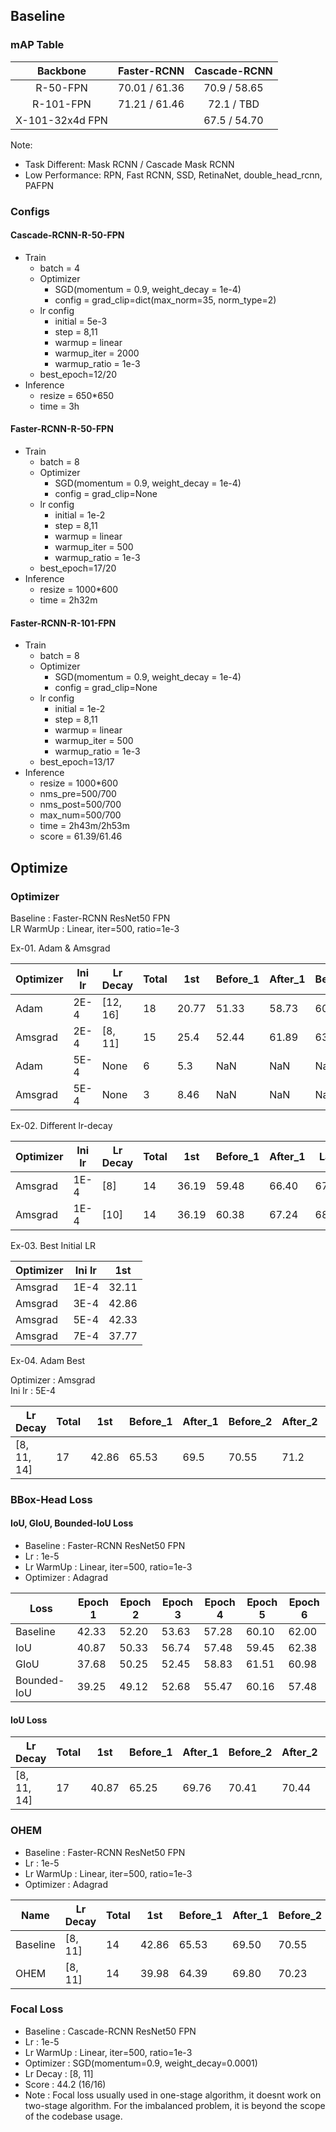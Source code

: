 ## Baseline
### mAP Table

|    Backbone     | Faster-RCNN   | Cascade-RCNN |
| :-------------: | :-----------: | :----------: |
|    R-50-FPN     | 70.01 / 61.36 | 70.9 / 58.65 |
|    R-101-FPN    | 71.21 / 61.46 | 72.1 /  TBD  |
| X-101-32x4d FPN |               | 67.5 / 54.70 |

Note:  
- Task Different: Mask RCNN / Cascade Mask RCNN
- Low Performance: RPN, Fast RCNN, SSD, RetinaNet, double_head_rcnn, PAFPN

### Configs
#### Cascade-RCNN-R-50-FPN
- Train
    - batch = 4
    - Optimizer
        - SGD(momentum = 0.9, weight_decay = 1e-4)
        - config = grad_clip=dict(max_norm=35, norm_type=2)
    - lr config
        - initial = 5e-3
        - step = 8,11
        - warmup = linear
        - warmup_iter = 2000
        - warmup_ratio = 1e-3
    - best_epoch=12/20
- Inference
    - resize = 650*650
    - time = 3h

#### Faster-RCNN-R-50-FPN
- Train
    - batch = 8
    - Optimizer
        - SGD(momentum = 0.9, weight_decay = 1e-4)
        - config = grad_clip=None
    - lr config
        - initial = 1e-2
        - step = 8,11
        - warmup = linear
        - warmup_iter = 500
        - warmup_ratio = 1e-3
    - best_epoch=17/20
- Inference
    - resize = 1000*600
    - time = 2h32m

#### Faster-RCNN-R-101-FPN
- Train
    - batch = 8
    - Optimizer
        - SGD(momentum = 0.9, weight_decay = 1e-4)
        - config = grad_clip=None
    - lr config
        - initial = 1e-2
        - step = 8,11
        - warmup = linear
        - warmup_iter = 500
        - warmup_ratio = 1e-3
    - best_epoch=13/17
- Inference
    - resize = 1000*600
    - nms_pre=500/700
    - nms_post=500/700
    - max_num=500/700
    - time = 2h43m/2h53m
    - score = 61.39/61.46

## Optimize
### Optimizer
Baseline : Faster-RCNN ResNet50 FPN  
LR WarmUp : Linear, iter=500, ratio=1e-3

Ex-01. Adam & Amsgrad

| Optimizer | Ini lr | Lr Decay | Total | 1st   | Before_1 | After_1 | Before_2 | After_2 | Last  | Best       |
| --------- | ------ | -------- | ----- | ----- | -------- | ------- | -------- | ------- | ----- | ---------- |
| Adam      | 2E-4   | [12, 16] | 18    | 20.77 | 51.33    | 58.73   | 60.72    | 61.50   | 61.50 | 61.50 / 17 |
| Amsgrad   | 2E-4   | [8, 11]  | 15    | 25.4  | 52.44    | 61.89   | 63.33    | 64.17   | 64.62 | 64.67 / 13 |
| Adam      | 5E-4   | None     | 6     | 5.3   | NaN      | NaN     | NaN      | NaN     | 25.8  | 25.80 / 06 |
| Amsgrad   | 5E-4   | None     | 3     | 8.46  | NaN      | NaN     | NaN      | NaN     | 21.93 | 21.93 / 03 |

Ex-02. Different lr-decay

| Optimizer | Ini lr | Lr Decay | Total | 1st   | Before_1 | After_1 | Last  | Best       |
| --------- | ------ | -------- | ----- | ----- | -------- | ------- | ----- | ---------- |
| Amsgrad   | 1E-4   | [8]      | 14    | 36.19 | 59.48    | 66.40   | 67.90 | 68.18 / 13 |
| Amsgrad   | 1E-4   | [10]     | 14    | 36.19 | 60.38    | 67.24   | 68.64 | 68.64 / 14 |

Ex-03. Best Initial LR

| Optimizer | Ini lr | 1st   |
| --------- | ------ | ----- |
| Amsgrad   | 1E-4   | 32.11 |
| Amsgrad   | 3E-4   | 42.86 |
| Amsgrad   | 5E-4   | 42.33 |
| Amsgrad   | 7E-4   | 37.77 |

Ex-04. Adam Best

Optimizer : Amsgrad  
Ini lr : 5E-4

| Lr Decay    | Total | 1st   | Before_1 | After_1 | Before_2 | After_2 | Before_3 | After_3 | Last  | Best       |
| ----------- | ----- | ----- | -------- | ------- | -------- | ------- | -------- | ------- | ----- | ---------- |
| [8, 11, 14] | 17    | 42.86 | 65.53    | 69.5    | 70.55    | 71.2    | 70.88    | 71.14   | 71.29 | 71.29 / 17 |

### BBox-Head Loss
#### IoU, GIoU, Bounded-IoU Loss
- Baseline : Faster-RCNN ResNet50 FPN
- Lr : 1e-5
- Lr WarmUp : Linear, iter=500, ratio=1e-3
- Optimizer : Adagrad

| Loss        | Epoch 1 | Epoch 2  | Epoch 3  | Epoch 4  | Epoch 5  | Epoch 6  |
| ----------- | ------- | -------- | -------- | -------- | -------- | -------- |
| Baseline    | 42.33   | 52.20    | 53.63    | 57.28    | 60.10    | 62.00    |
| IoU         | 40.87   | 50.33    | 56.74    | 57.48    | 59.45    | 62.38    |
| GIoU        | 37.68   | 50.25    | 52.45    | 58.83    | 61.51    | 60.98    |
| Bounded-IoU | 39.25   | 49.12    | 52.68    | 55.47    | 60.16    | 57.48    |

#### IoU Loss
| Lr Decay    | Total | 1st   | Before_1 | After_1 | Before_2 | After_2 | Before_3 | After_3 | Last  | Best       |
| ----------- | ----- | ----- | -------- | ------- | -------- | ------- | -------- | ------- | ----- | ---------- |
| [8, 11, 14] | 17    | 40.87 | 65.25    | 69.76   | 70.41    | 70.44   | 70.59    | 70.62   | 70.57 | 70.62 / 13 |

### OHEM
- Baseline : Faster-RCNN ResNet50 FPN
- Lr : 1e-5
- Lr WarmUp : Linear, iter=500, ratio=1e-3
- Optimizer : Adagrad

| Name     | Lr Decay | Total | 1st   | Before_1 | After_1 | Before_2 | After_2 | Last  | Best       |
| -------- | -------- | ----- | ----- | -------- | ------- | -------- | ------- | ----- | ---------- |
| Baseline | [8, 11]  | 14    | 42.86 | 65.53    | 69.50   | 70.55    | 71.20   | 71.20 | 71.20 / 14 |
| OHEM     | [8, 11]  | 14    | 39.98 | 64.39    | 69.80   | 70.23    | 70.25   | 70.60 | 70.61 / 13 |

### Focal Loss
- Baseline : Cascade-RCNN ResNet50 FPN
- Lr : 1e-5
- Lr WarmUp : Linear, iter=500, ratio=1e-3
- Optimizer : SGD(momentum=0.9, weight_decay=0.0001)
- Lr Decay : [8, 11]
- Score : 44.2 (16/16)
- Note : Focal loss usually used in one-stage algorithm, it doesnt work on two-stage algorithm. For the imbalanced problem, it is beyond the scope of the codebase usage.
